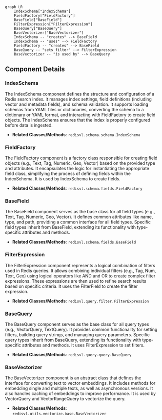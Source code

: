 ```mermaid
graph LR
    IndexSchema["IndexSchema"]
    FieldFactory["FieldFactory"]
    BaseField["BaseField"]
    FilterExpression["FilterExpression"]
    BaseQuery["BaseQuery"]
    BaseVectorizer["BaseVectorizer"]
    IndexSchema -- "creates" --> BaseField
    IndexSchema -- "uses" --> FieldFactory
    FieldFactory -- "creates" --> BaseField
    BaseQuery -- "sets filter" --> FilterExpression
    BaseVectorizer -- "is used by" --> BaseQuery
```

## Component Details

### IndexSchema
The IndexSchema component defines the structure and configuration of a Redis search index. It manages index settings, field definitions (including vector and metadata fields), and schema validation. It supports loading schemas from YAML files or dictionaries, converting the schema to a dictionary or YAML format, and interacting with FieldFactory to create field objects. The IndexSchema ensures that the index is properly configured before data is ingested.
- **Related Classes/Methods**: `redisvl.schema.schema.IndexSchema`

### FieldFactory
The FieldFactory component is a factory class responsible for creating field objects (e.g., Text, Tag, Numeric, Geo, Vector) based on the provided type and attributes. It encapsulates the logic for instantiating the appropriate field class, simplifying the process of defining fields within the IndexSchema. It is used by IndexSchema to create fields.
- **Related Classes/Methods**: `redisvl.schema.fields.FieldFactory`

### BaseField
The BaseField component serves as the base class for all field types (e.g., Text, Tag, Numeric, Geo, Vector). It defines common attributes like name, type, and path, providing a common interface for all field types. Specific field types inherit from BaseField, extending its functionality with type-specific attributes and methods.
- **Related Classes/Methods**: `redisvl.schema.fields.BaseField`

### FilterExpression
The FilterExpression component represents a logical combination of filters used in Redis queries. It allows combining individual filters (e.g., Tag, Num, Text, Geo) using logical operators like AND and OR to create complex filter expressions. These expressions are then used to refine search results based on specific criteria. It uses the FilterField to create the filter expression.
- **Related Classes/Methods**: `redisvl.query.filter.FilterExpression`

### BaseQuery
The BaseQuery component serves as the base class for all query types (e.g., VectorQuery, TextQuery). It provides common functionality for setting filters, building query strings, and managing query parameters. Specific query types inherit from BaseQuery, extending its functionality with type-specific attributes and methods. It uses FilterExpression to set filters.
- **Related Classes/Methods**: `redisvl.query.query.BaseQuery`

### BaseVectorizer
The BaseVectorizer component is an abstract class that defines the interface for converting text to vector embeddings. It includes methods for embedding single and multiple texts, as well as asynchronous versions. It also handles caching of embeddings to improve performance. It is used by VectorQuery and VectorRangeQuery to vectorize the query.
- **Related Classes/Methods**: `redisvl.utils.vectorize.base.BaseVectorizer`
